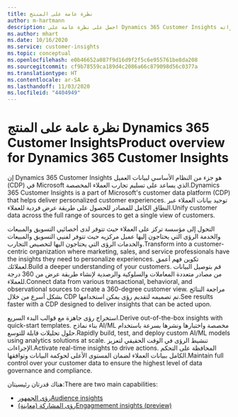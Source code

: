 ```yaml
---
title: نظرة عامة على المنتج
author: m-hartmann
description: احصل على نظرة عامة على Dynamics 365 Customer Insights وقدراته.
ms.author: mhart
ms.date: 10/16/2020
ms.service: customer-insights
ms.topic: conceptual
ms.openlocfilehash: e0b46652a087f9d16d9f2f5c6e955761be8da208
ms.sourcegitcommit: cf9b78559ca189d4c2086a66c879098d56c0377a
ms.translationtype: HT
ms.contentlocale: ar-SA
ms.lasthandoff: 11/03/2020
ms.locfileid: "4404949"
---
```

# <a name="product-overview-for-dynamics-365-customer-insights"></a><span data-ttu-id="c965c-103">نظرة عامة على المنتج Dynamics 365 Customer Insights</span><span class="sxs-lookup"><span data-stu-id="c965c-103">Product overview for Dynamics 365 Customer Insights</span></span>

<span data-ttu-id="c965c-104">إن Dynamics 365 Customer Insights هو جزء من النظام الأساسي لبيانات العميل (CDP) في Microsoft الذي يساعد على تسليم تجارب العملاء المخصصة.</span><span class="sxs-lookup"><span data-stu-id="c965c-104">Dynamics 365 Customer Insights is a part of Microsoft's customer data platform (CDP) that helps deliver personalized customer experiences.</span></span> <span data-ttu-id="c965c-105">توحيد بيانات العملاء عبر النطاق الكامل للمصادر للحصول على طريقة عرض فردية للعملاء.</span><span class="sxs-lookup"><span data-stu-id="c965c-105">Unify customer data across the full range of sources to get a single view of customers.</span></span> 

<span data-ttu-id="c965c-106">التحول إلى مؤسسة تركز على العملاء حيث تتوفر لدى أخصائيي التسويق والمبيعات والخدمة الرؤى التي يحتاجون إليها عميل مركزيه حيث تتوفر لفنيي التسويق والمبيعات والخدمات الرؤى التي يحتاجون اليها لتخصيص التجارب.</span><span class="sxs-lookup"><span data-stu-id="c965c-106">Transform into a customer-centric organization where marketing, sales, and service professionals have the insights they need to personalize experiences.</span></span> <span data-ttu-id="c965c-107">تكوين فهم أعمق لعملائك.</span><span class="sxs-lookup"><span data-stu-id="c965c-107">Build a deeper understanding of your customers.</span></span> <span data-ttu-id="c965c-108">قم بتوصيل البيانات من مصادر متعددة المعاملات والسلوكية والرصدية لإنشاء طريقة عرض من 360 درجة للعملاء.</span><span class="sxs-lookup"><span data-stu-id="c965c-108">Connect data from various transactional, behavioral, and observational sources to create a 360-degree customer view.</span></span> <span data-ttu-id="c965c-109">مراجعة النتائج بشكل أسرع من خلال CDP تم تصميمه لتقديم رؤى يمكن استخدامها.</span><span class="sxs-lookup"><span data-stu-id="c965c-109">See results faster with a CDP designed to deliver insights that can be acted upon.</span></span> 

<span data-ttu-id="c965c-110">استخراج رؤى جاهزة مع قوالب البدء السريع.</span><span class="sxs-lookup"><span data-stu-id="c965c-110">Derive out-of-the-box insights with quick-start templates.</span></span> <span data-ttu-id="c965c-111">بناء نماذج AI/ML مخصصة واختبارها ونشرها بسرعة باستخدام حلول تحليلات قابلة للتوسع.</span><span class="sxs-lookup"><span data-stu-id="c965c-111">Rapidly build, test, and deploy custom AI/ML models using analytics solutions at scale.</span></span> <span data-ttu-id="c965c-112">تنشيط الرؤى في الوقت الحقيقي لتعزيز الإجراءات.</span><span class="sxs-lookup"><span data-stu-id="c965c-112">Activate real-time insights to drive actions.</span></span> <span data-ttu-id="c965c-113">المحافظة على التحكم الكامل ببيانات العملاء لضمان المستوى الأعلى لحوكمة البيانات وتوافقها.</span><span class="sxs-lookup"><span data-stu-id="c965c-113">Maintain full control over your customer data to ensure the highest level of data governance and compliance.</span></span> 

<span data-ttu-id="c965c-114">هناك قدرتان رئيسيتان:</span><span class="sxs-lookup"><span data-stu-id="c965c-114">There are two main capabilities:</span></span> 

- [<span data-ttu-id="c965c-115">رؤى الجمهور</span><span class="sxs-lookup"><span data-stu-id="c965c-115">Audience insights</span></span>](audience-insights/overview.md)
- [<span data-ttu-id="c965c-116">رؤى المشاركة (معاينة)</span><span class="sxs-lookup"><span data-stu-id="c965c-116">Engagmement insights (preview)</span></span>](engagement-insights/index.yml)
 